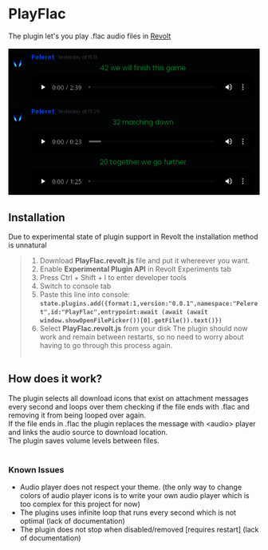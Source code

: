 # PlayFlac

The plugin let's you play .flac audio files in [Revolt](https://github.com/revoltchat)<br/><br/>
![Screenshot](https://raw.githubusercontent.com/Peleret/RevoltChatPlugins/main/PlayFlac.png)

## Installation
Due to experimental state of plugin support in Revolt the installation method is unnatural<br/>

> 1. Download **PlayFlac.revolt.js** file and put it whereever you want.
> 2. Enable **Experimental Plugin API** in Revolt Experiments tab
> 3. Press Ctrl + Shift + I to enter developer tools
> 4. Switch to console tab
> 5. Paste this line into console:<br/>
>  **`state.plugins.add({format:1,version:"0.0.1",namespace:"Peleret",id:"PlayFlac",entrypoint:await (await (await window.showOpenFilePicker())[0].getFile()).text()})`**
>  6. Select **PlayFlac.revolt.js** from your disk
The plugin should now work and remain between restarts, so no need to worry about having to go through this process again.<br/><br/>

## How does it work?
The plugin selects all download icons that exist on attachment messages every second and loops over them checking if the file ends with .flac and removing it from being looped over again.<br/>
If the file ends in .flac the plugin replaces the message with \<audio> player and links the audio source to download location.<br/>
The plugin saves volume levels between files.<br/><br/>

### Known Issues
- Audio player does not respect your theme. (the only way to change colors of audio player icons is to write your own audio player which is too complex for this project for now)
- The plugins uses infinite loop that runs every second which is not optimal (lack of documentation)
- The plugin does not stop when disabled/removed [requires restart] (lack of documentation)
